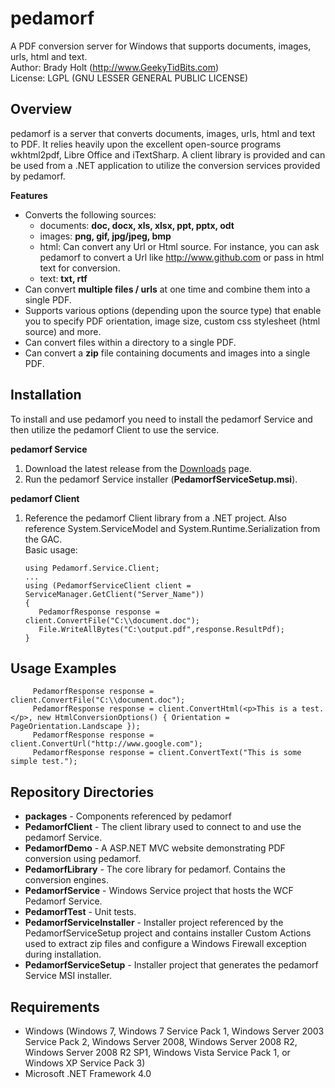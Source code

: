 # pedamorf
A PDF conversion server for Windows that supports documents, images, urls, html and text.  
Author: Brady Holt (http://www.GeekyTidBits.com)  
License: LGPL (GNU LESSER GENERAL PUBLIC LICENSE) 

Overview
---
pedamorf is a server that converts documents, images, urls, html and text to PDF.  It relies heavily upon the excellent open-source programs wkhtml2pdf, Libre Office and iTextSharp.  A client library is provided and can be used from a .NET application to utilize the conversion services provided by pedamorf. 

**Features**

- Converts the following sources:
  - documents: **doc, docx, xls, xlsx, ppt, pptx, odt**
  - images: **png, gif, jpg/jpeg, bmp**   
  - html: Can convert any Url or Html source.  For instance, you can ask pedamorf to convert a Url like http://www.github.com or pass in html text for conversion.
  - text: **txt, rtf**
- Can convert **multiple files / urls** at one time and combine them into a single PDF.
- Supports various options (depending upon the source type) that enable you to specify PDF orientation, image size, custom css stylesheet (html source) and more.                                  
- Can convert files within a directory to a single PDF.                                     
- Can convert a **zip** file containing documents and images into a single PDF.

Installation
---

To install and use pedamorf you need to install the pedamorf Service and then utilize the pedamorf Client to use the service.

**pedamorf Service** 

1. Download the latest release from the [Downloads](https://github.com/bradyholt/pedamorf/downloads) page.  
2. Run the pedamorf Service installer (**PedamorfServiceSetup.msi**).

**pedamorf Client**  

1.  Reference the pedamorf Client library from a .NET project.  Also reference System.ServiceModel and System.Runtime.Serialization from the GAC.  
Basic usage:  
        
        using Pedamorf.Service.Client;
        ... 
        using (PedamorfServiceClient client = ServiceManager.GetClient("Server_Name"))
        {
           PedamorfResponse response = client.ConvertFile("C:\\document.doc");
           File.WriteAllBytes("C:\output.pdf",response.ResultPdf);
        } 

Usage Examples
---
         PedamorfResponse response = client.ConvertFile("C:\\document.doc");
         PedamorfResponse response = client.ConvertHtml(<p>This is a test.</p>, new HtmlConversionOptions() { Orientation = PageOrientation.Landscape });
         PedamorfResponse response = client.ConvertUrl("http://www.google.com");
         PedamorfResponse response = client.ConvertText("This is some simple test.");


Repository Directories
---

- **packages** - Components referenced by pedamorf 
- **PedamorfClient** - The client library used to connect to and use the pedamorf Service.
- **PedamorfDemo** - A ASP.NET MVC website demonstrating PDF conversion using pedamorf.
- **PedamorfLibrary** - The core library for pedamorf.  Contains the conversion engines.
- **PedamorfService** - Windows Service project that hosts the WCF Pedamorf Service.
- **PedamorfTest** - Unit tests.
- **PedamorfServiceInstaller** - Installer project referenced by the PedamorfServiceSetup project and contains installer Custom Actions used to extract zip files and configure a Windows Firewall exception during installation.
- **PedamorfServiceSetup** - Installer project that generates the pedamorf Service MSI installer.

Requirements
---
- Windows (Windows 7, Windows 7 Service Pack 1, Windows Server 2003 Service Pack 2, Windows Server 2008, Windows Server 2008 R2, Windows Server 2008 R2 SP1, Windows Vista Service Pack 1, or Windows XP Service Pack 3)
- Microsoft .NET Framework 4.0